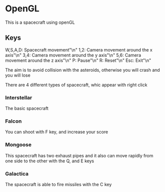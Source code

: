 # OpenGL
This is a spacecraft using openGL

## Keys
W,S,A,D: Spacecraft movement"\n"
1,2: Camera movement around the x axis"\n"
3,4: Camera movement around the y axis"\n"
5,6: Camera movement around the z axis"\n"
P: Pause"\n"
R: Reset"\n"
Esc: Exit"\n"

The aim is to avoid collision with the asteroids, otherwise you will crash and you will lose

There are 4 different types of spacecraft, whic appear with right click

### Interstellar
The basic spacecraft
### Falcon
You can shoot with F key, and increase your score
### Mongoose
This spacecraft has two exhaust pipes and it also can move rapidly from one side to the other with the Q, and E keys
### Galactica
The spacecraft is able to fire missiles with the C key
